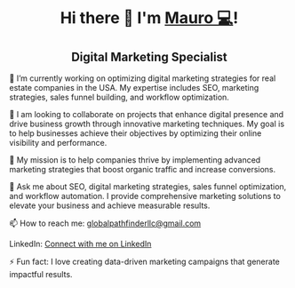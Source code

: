 <h1 align="center">
  Hi there 👋 I'm <a href="#"> Mauro 💻</a>!
</h1> 
<h2 align="center">Digital Marketing Specialist</h2>
💼 I’m currently working on optimizing digital marketing strategies for real estate companies in the USA. My expertise includes SEO, marketing strategies, sales funnel building, and workflow optimization.

🚀 I am looking to collaborate on projects that enhance digital presence and drive business growth through innovative marketing techniques. My goal is to help businesses achieve their objectives by optimizing their online visibility and performance.

🌱 My mission is to help companies thrive by implementing advanced marketing strategies that boost organic traffic and increase conversions.

💬 Ask me about SEO, digital marketing strategies, sales funnel optimization, and workflow automation. I provide comprehensive marketing solutions to elevate your business and achieve measurable results.

📫 How to reach me: globalpathfinderllc@gmail.com

LinkedIn: <a href="#">Connect with me on LinkedIn</a>

⚡ Fun fact: I love creating data-driven marketing campaigns that generate impactful results.


<br><br>
